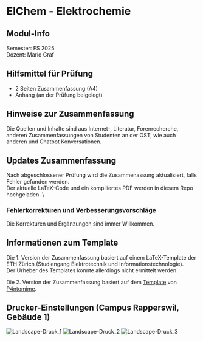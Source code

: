 #  ElChem - Elektrochemie


## Modul-Info

Semester: FS 2025 \
Dozent: Mario Graf


## Hilfsmittel für Prüfung

- 2 Seiten Zusammenfassung (A4)
- Anhang (an der Prüfung beigelegt)


## Hinweise zur Zusammenfassung

Die Quellen und Inhalte sind aus Internet-, Literatur, Forenrecherche, anderen Zusammenfassungen von Studenten an der OST, wie auch anderen und Chatbot Konversationen.


## Updates Zusammenfassung 

Nach abgeschlossener Prüfung wird die Zusammenassung aktualisiert, falls Fehler gefunden werden. \
Der aktuelle LaTeX-Code und ein kompiliertes PDF werden in diesem Repo hochgeladen. \ 

### Fehlerkorrekturen und Verbesserungsvorschläge

Die Korrekturen und Ergänzungen sind immer Willkommen.


## Informationen zum Template

Die 1. Version der Zusammenfassung basiert auf einem LaTeX-Template der ETH Zürich (Studiengang Elektrotechnik und Informationstechnologie). \
Der Urheber des Templates konnte allerdings nicht ermittelt werden.

Die 2. Version der Zusammenfassung basiert auf dem [Template](https://github.com/P4ntomime/TeXFoSaTemplate) von [P4ntomime](https://github.com/P4ntomime).


## Drucker-Einstellungen (Campus Rapperswil, Gebäude 1)

![Landscape-Druck_1](/readme_images/landscape_drucken_1.png "Landscape-Druck")
![Landscape-Druck_2](/readme_images/landscape_drucken_2.png "Landscape-Druck")
![Landscape-Druck_3](/readme_images/landscape_drucken_3.png "Landscape-Druck")
